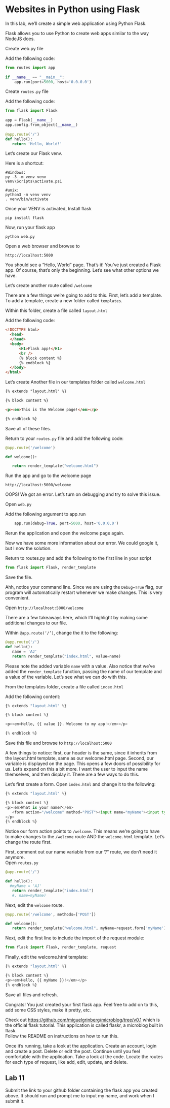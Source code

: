# Websites in Python using Flask

In this lab, we’ll create a simple web application using Python Flask.  

Flask allows you to use Python to create web apps similar to the way NodeJS does.  

Create web.py file 

Add the following code: 

```python
from routes import app 
 
if __name__ == "__main__": 
    app.run(port=5000, host='0.0.0.0') 
```
 
Create `routes.py` file  

Add the following code: 
```python
from flask import Flask 
 
app = Flask(__name__) 
app.config.from_object(__name__) 
 
@app.route('/') 
def hello(): 
   return 'Hello, World!' 
```
 

Let’s create our Flask venv.  

Here is a shortcut: 

``` 
#Windows: 
py -3 -m venv venv 
venv\Scripts\activate.ps1 

#unix:
python3 -m venv venv 
. venv/bin/activate 
```
 

Once your VENV is activated, Install flask 

`pip install flask`

Now, run your flask app 

`python web.py`

 

Open a web browser and browse to  

`http://localhost:5000`
 

You should see a “Hello, World” page. That’s it! You’ve just created a Flask app. Of course, that’s only the beginning. Let’s see what other options we have.  


Let’s create another route called `/welcome`

There are a few things we’re going to add to this. First, let’s add a template. To add a template, create a new folder called `templates`.  

Within this folder, create a file called `layout.html`

Add the following code:  

 

 
```html
<!DOCTYPE html> 
  <head> 
  </head> 
  <body> 
      <H1>Flask app!</H1> 
      <br /> 
      {% block content %} 
      {% endblock %} 
  </body> 
</html> 
```
 

Let’s create Another file in our templates folder called `welcome.html` 

```html
{% extends "layout.html" %} 

{% block content %} 

<p><em>This is the Welcome page!</em></p> 

{% endblock %} 
```
 

Save all of these files.  

Return to your `routes.py` file and add the following code: 

```python
@app.route('/welcome') 

def welcome(): 

   return render_template("welcome.html") 
```
 

Run the app and go to the welcome page 

`http://localhost:5000/welcome`

 

OOPS! We got an error. Let’s turn on debugging and try to solve this issue.  

Open `web.py` 

Add the following argument to app.run 
```python
    app.run(debug=True, port=5000, host='0.0.0.0') 
```

Rerun the application and open the welcome page again.  

Now we have some more information about our error. We could google it, but I now the solution.  

Return to routes.py and add the following to the first line in your script 

```python
from flask import Flask, render_template
```

Save the file.  

Ahh, notice your command line. Since we are using the `Debug=True` flag, our program will automatically restart whenever we make changes. This is very convenient.  

Open `http://localhost:5000/welcome`

 

There are a few takeaways here, which I’ll highlight by making some additional changes to our file.  

Within `@app.route(‘/’)`, change the it to the following: 

```python
@app.route('/') 
def hello(): 
   name = 'AJ' 
   return render_template("index.html", value=name) 
```
 
Please note the added variable `name` with a value. Also notice that we’ve added the `render_template` function, passing the name of our template and a value of the variable. Let’s see what we can do with this.  

From the templates folder, create a file called `index.html`

Add the following content: 

```python
{% extends "layout.html" %} 

{% block content %} 

<p><em>Hello, {{ value }}. Welcome to my app!</em></p> 

{% endblock %} 
```
 
Save this file and browse to `http://localhost:5000`

A few things to notice: first, our header is the same, since it inherits from the layout.html template, same as our welcome.html page. Second, our variable is displayed on the page. This opens a few doors of possibility for us. Let’s expand on this a bit more. I want the user to input the name themselves, and then display it. There are a few ways to do this.  

Let’s first create a form. Open `index.html` and change it to the following: 
```python
{% extends "layout.html" %} 

{% block content %} 
<p><em>What is your name?</em> 
   <form action="/welcome" method="POST"><input name="myName"><input type="submit" value="Submit"></form> 
</p> 
{% endblock %} 
```

Notice our form action points to `/welcome`. This means we’re going to have to make changes to the `/welcome` route AND the `welcome.html` template. Let’s change the route first.  

First, comment out our name variable from our “/” route, we don’t need it anymore.  
Open `routes.py`

```python
@app.route('/') 

def hello(): 
  #myName = 'AJ' 
   return render_template("index.html")  
   #, name=myName) 
```
 
Next, edit the `welcome` route.  
```python
@app.route('/welcome', methods=['POST']) 

def welcome(): 
   return render_template("welcome.html", myName=request.form['myName']) 
```
 

Next, edit the first line to include the import of the request module: 

```python
from flask import Flask, render_template, request 
```

Finally, edit the welcome.html template: 

```python
{% extends "layout.html" %} 

{% block content %} 
<p><em>Hello, {{ myName }}!</em></p> 
{% endblock %} 
```

Save all files and refresh.  

Congrats! You just created your first flask app. Feel free to add on to this, add some CSS styles, make it pretty, etc.  

Check out https://github.com/miguelgrinberg/microblog/tree/v0.1 which is the official flask tutorial. This application is called flaskr, a microblog built in flask.  
Follow the README on instructions on how to run this.  
 
Once it’s running, take a look at the application. Create an account, login and create a post. Delete or edit the post. Continue until you feel comfortable with the application. Take a look at the code. Locate the routes for each type of request, like add, edit, update, and delete.  

 
## Lab 11

Submit the link to your github folder containing the flask app you created above. It should run and prompt me to input my name, and work when I submit it.  

 
